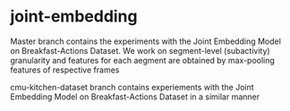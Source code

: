 # joint-embedding

Master branch contains the experiments with the Joint Embedding Model on Breakfast-Actions Dataset. We work on segment-level (subactivity) granularity and features for each aegment are obtained by max-pooling features of respective frames

cmu-kitchen-dataset branch contains experiements with the Joint Embedding Model on Breakfast-Actions Dataset in a similar manner
